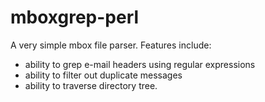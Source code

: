 mboxgrep-perl
=============

A very simple mbox file parser. Features include:

* ability to grep e-mail headers using regular expressions
* ability to filter out duplicate messages
* ability to traverse directory tree.

